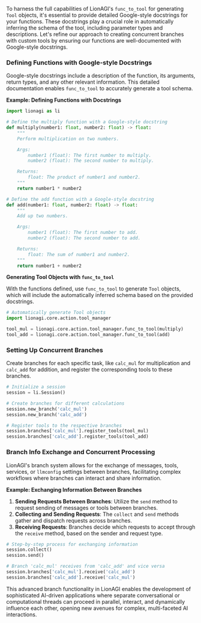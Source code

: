 To harness the full capabilities of LionAGI's `func_to_tool` for generating `Tool` objects, it's essential to provide detailed Google-style docstrings for your functions. These docstrings play a crucial role in automatically inferring the schema of the tool, including parameter types and descriptions. Let's refine our approach to creating concurrent branches with custom tools by ensuring our functions are well-documented with Google-style docstrings.

### Defining Functions with Google-style Docstrings

Google-style docstrings include a description of the function, its arguments, return types, and any other relevant information. This detailed documentation enables `func_to_tool` to accurately generate a tool schema.

**Example: Defining Functions with Docstrings**

```python
import lionagi as li

# Define the multiply function with a Google-style docstring
def multiply(number1: float, number2: float) -> float:
    """
    Perform multiplication on two numbers.

    Args:
        number1 (float): The first number to multiply.
        number2 (float): The second number to multiply.

    Returns:
        float: The product of number1 and number2.
    """
    return number1 * number2

# Define the add function with a Google-style docstring
def add(number1: float, number2: float) -> float:
    """
    Add up two numbers.

    Args:
        number1 (float): The first number to add.
        number2 (float): The second number to add.

    Returns:
        float: The sum of number1 and number2.
    """
    return number1 + number2
```

**Generating Tool Objects with `func_to_tool`**

With the functions defined, use `func_to_tool` to generate `Tool` objects, which will include the automatically inferred schema based on the provided docstrings.

```python
# Automatically generate Tool objects
import lionagi.core.action.tool_manager

tool_mul = lionagi.core.action.tool_manager.func_to_tool(multiply)
tool_add = lionagi.core.action.tool_manager.func_to_tool(add)
```

### Setting Up Concurrent Branches

Create branches for each specific task, like `calc_mul` for multiplication and `calc_add` for addition, and register the corresponding tools to these branches.

```python
# Initialize a session
session = li.Session()

# Create branches for different calculations
session.new_branch('calc_mul')
session.new_branch('calc_add')

# Register tools to the respective branches
session.branches['calc_mul'].register_tools(tool_mul)
session.branches['calc_add'].register_tools(tool_add)
```

### Branch Info Exchange and Concurrent Processing

LionAGI's branch system allows for the exchange of messages, tools, services, or `llmconfig` settings between branches, facilitating complex workflows where branches can interact and share information.

**Example: Exchanging Information Between Branches**

1. **Sending Requests Between Branches**: Utilize the `send` method to request sending of messages or tools between branches.
2. **Collecting and Sending Requests**: The `collect` and `send` methods gather and dispatch requests across branches.
3. **Receiving Requests**: Branches decide which requests to accept through the `receive` method, based on the sender and request type.

```python
# Step-by-step process for exchanging information
session.collect()
session.send()

# Branch 'calc_mul' receives from 'calc_add' and vice versa
session.branches['calc_mul'].receive('calc_add')
session.branches['calc_add'].receive('calc_mul')
```

This advanced branch functionality in LionAGI enables the development of sophisticated AI-driven applications where separate conversational or computational threads can proceed in parallel, interact, and dynamically influence each other, opening new avenues for complex, multi-faceted AI interactions.